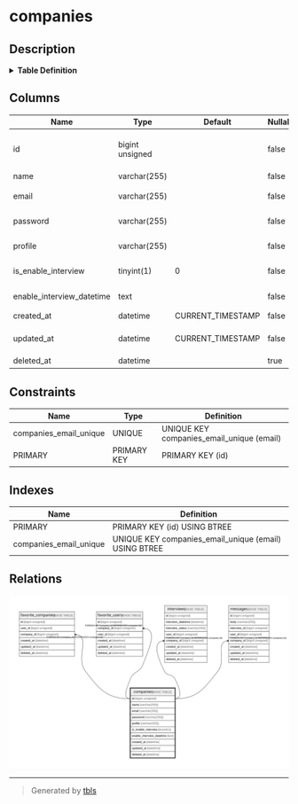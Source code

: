 # companies

## Description

<details>
<summary><strong>Table Definition</strong></summary>

```sql
CREATE TABLE `companies` (
  `id` bigint unsigned NOT NULL AUTO_INCREMENT,
  `name` varchar(255) COLLATE utf8mb4_unicode_ci NOT NULL COMMENT '企業名',
  `email` varchar(255) COLLATE utf8mb4_unicode_ci NOT NULL COMMENT 'メールアドレス',
  `password` varchar(255) COLLATE utf8mb4_unicode_ci NOT NULL COMMENT 'パスワード',
  `profile` varchar(255) COLLATE utf8mb4_unicode_ci NOT NULL COMMENT 'プロフィール',
  `is_enable_interview` tinyint(1) NOT NULL DEFAULT '0' COMMENT '面談可能か',
  `enable_interview_datetime` text COLLATE utf8mb4_unicode_ci NOT NULL COMMENT '面談可能日時',
  `created_at` datetime NOT NULL DEFAULT CURRENT_TIMESTAMP COMMENT '作成日時',
  `updated_at` datetime NOT NULL DEFAULT CURRENT_TIMESTAMP ON UPDATE CURRENT_TIMESTAMP COMMENT '更新日時',
  `deleted_at` datetime DEFAULT NULL COMMENT '削除日時',
  PRIMARY KEY (`id`),
  UNIQUE KEY `companies_email_unique` (`email`)
) ENGINE=InnoDB DEFAULT CHARSET=utf8mb4 COLLATE=utf8mb4_unicode_ci
```

</details>

## Columns

| Name | Type | Default | Nullable | Extra Definition | Children | Parents | Comment |
| ---- | ---- | ------- | -------- | ---------------- | -------- | ------- | ------- |
| id | bigint unsigned |  | false | auto_increment | [favorite_companies](favorite_companies.md) [favorite_users](favorite_users.md) [interviews](interviews.md) [messages](messages.md) |  |  |
| name | varchar(255) |  | false |  |  |  | 企業名 |
| email | varchar(255) |  | false |  |  |  | メールアドレス |
| password | varchar(255) |  | false |  |  |  | パスワード |
| profile | varchar(255) |  | false |  |  |  | プロフィール |
| is_enable_interview | tinyint(1) | 0 | false |  |  |  | 面談可能か |
| enable_interview_datetime | text |  | false |  |  |  | 面談可能日時 |
| created_at | datetime | CURRENT_TIMESTAMP | false | DEFAULT_GENERATED |  |  | 作成日時 |
| updated_at | datetime | CURRENT_TIMESTAMP | false | DEFAULT_GENERATED on update CURRENT_TIMESTAMP |  |  | 更新日時 |
| deleted_at | datetime |  | true |  |  |  | 削除日時 |

## Constraints

| Name | Type | Definition |
| ---- | ---- | ---------- |
| companies_email_unique | UNIQUE | UNIQUE KEY companies_email_unique (email) |
| PRIMARY | PRIMARY KEY | PRIMARY KEY (id) |

## Indexes

| Name | Definition |
| ---- | ---------- |
| PRIMARY | PRIMARY KEY (id) USING BTREE |
| companies_email_unique | UNIQUE KEY companies_email_unique (email) USING BTREE |

## Relations

![er](companies.svg)

---

> Generated by [tbls](https://github.com/k1LoW/tbls)
